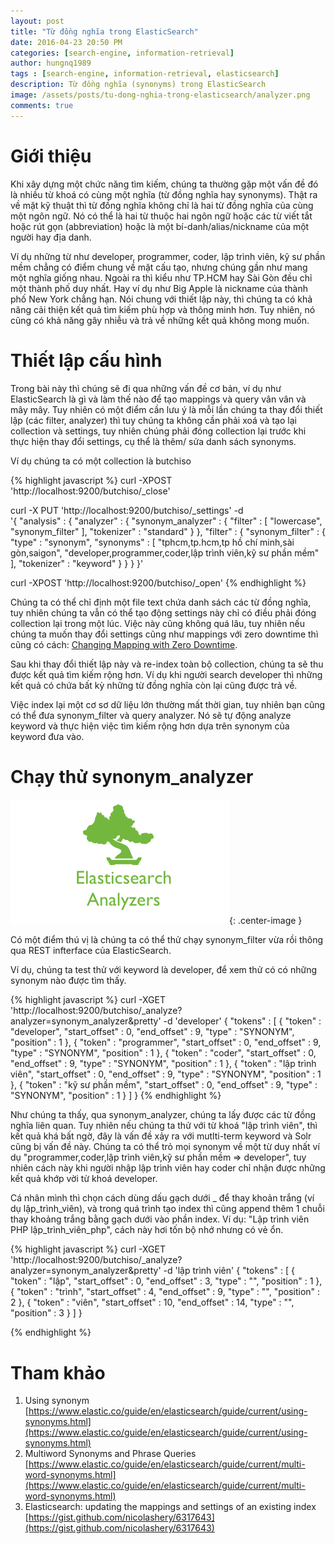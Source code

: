 ```yaml
---
layout: post
title: "Từ đồng nghĩa trong ElasticSearch"
date: 2016-04-23 20:50 PM
categories: [search-engine, information-retrieval]
author: hungnq1989
tags : [search-engine, information-retrieval, elasticsearch]
description: Từ đồng nghĩa (synonyms) trong ElasticSearch
image: /assets/posts/tu-dong-nghia-trong-elasticsearch/analyzer.png
comments: true
---
```


# Giới thiệu

Khi xây dựng một chức năng tìm kiếm, chúng ta thường gặp một vấn đề đó là nhiều từ khoá có cùng một nghĩa (từ đồng nghĩa hay synonyms). Thật ra về mặt kỹ thuật thì từ đồng nghĩa không chỉ là hai từ đồng nghĩa của cùng một ngôn ngữ. Nó có thể là hai từ thuộc hai ngôn ngữ hoặc các từ viết tắt hoặc rút gọn (abbreviation) hoặc là một bí-danh/alias/nickname của một người hay địa danh. 

Ví dụ những từ như developer, programmer, coder, lập trình viên, kỹ sư phần mềm chẳng có điểm chung về mặt cấu tạo, nhưng chúng gần như mang một nghĩa giống nhau. Ngoài ra thì kiểu như TP.HCM hay Sài Gòn đều chỉ một thành phố duy nhất. Hay ví dụ như Big Apple là nickname của thành phố New York chẳng hạn. Nói chung với thiết lập này, thì chúng ta có khả năng cải thiện kết quả tìm kiếm phù hợp và thông minh hơn. Tuy nhiên, nó cũng có khả năng gây nhiễu và trả về những kết quả không mong muốn.

# Thiết lập cấu hình

Trong bài này thì chúng sẽ đi qua những vấn đề cơ bản, ví dụ như ElasticSearch là gì và làm thế nào để tạo mappings và query vân vân và mây mây. Tuy nhiên có một điểm cần lưu ý là mỗi lần chúng ta thay đổi thiết lập (các filter, analyzer) thì tuy chúng ta không cần phải xoá và tạo lại collection và settings, tuy nhiên chúng phải đóng collection lại trước khi thực hiện thay đổi settings, cụ thể là thêm/ sửa danh sách synonyms.

Ví dụ chúng ta có một collection là butchiso

{% highlight javascript %}
curl -XPOST 'http://localhost:9200/butchiso/_close'

curl -X PUT 'http://localhost:9200/butchiso/_settings' -d \
'{
  "analysis" : {
      "analyzer" : {
        "synonym_analyzer" : {
          "filter" : [ "lowercase", "synonym_filter" ],
          "tokenizer" : "standard"
        }
      },
      "filter" : {
        "synonym_filter" : {
            "type" : "synonym",
            "synonyms" : [ 
              "tphcm,tp.hcm,tp hồ chí minh,sài gòn,saigon",
              "developer,programmer,coder,lập trình viên,kỹ sư phần mềm"
            ],
            "tokenizer" : "keyword"
        }
      }
    }
}'

curl -XPOST 'http://localhost:9200/butchiso/_open'
{% endhighlight %}

Chúng ta có thể chỉ định một file text chứa danh sách các từ đồng nghĩa, tuy nhiên chúng ta vẫn có thể tạo động settings này chỉ có điều phải đóng collection lại trong một lúc. Việc này cũng không quá lâu, tuy nhiên nếu chúng ta muốn thay đổi settings cũng như mappings với zero downtime thì cũng có cách: [Changing Mapping with Zero Downtime](https://www.elastic.co/blog/changing-mapping-with-zero-downtime).

Sau khi thay đổi thiết lập này và re-index toàn bộ collection, chúng ta sẽ thu được kết quả tìm kiếm rộng hơn. Ví dụ khi người search developer thì những kết quả có chứa bất kỳ những từ đồng nghĩa còn lại cũng được trả về.

Việc index lại một cơ sơ dữ liệu lớn thường mất thời gian, tuy nhiên bạn cũng có thể đưa synonym_filter và query analyzer. Nó sẽ tự động analyze keyword và thực hiện việc tìm kiếm rộng hơn dựa trên synonym của keyword đưa vào. 

# Chạy thử synonym_analyzer

![https](/assets/posts/tu-dong-nghia-trong-elasticsearch/analyzer.png){: .center-image }

Có một điểm thú vị là chúng ta có thể thử chạy synonym_filter vừa rồi thông qua REST infterface của ElasticSearch.

Ví dụ, chúng ta test thử với keyword là developer, để xem thử có có những synonym nào được tìm thấy.

{% highlight javascript %}
curl -XGET 'http://localhost:9200/butchiso/_analyze?analyzer=synonym_analyzer&pretty' -d  'developer'
{
  "tokens" : [ {
    "token" : "developer",
    "start_offset" : 0,
    "end_offset" : 9,
    "type" : "SYNONYM",
    "position" : 1
  }, {
    "token" : "programmer",
    "start_offset" : 0,
    "end_offset" : 9,
    "type" : "SYNONYM",
    "position" : 1
  }, {
    "token" : "coder",
    "start_offset" : 0,
    "end_offset" : 9,
    "type" : "SYNONYM",
    "position" : 1
  }, {
    "token" : "lập trình viên",
    "start_offset" : 0,
    "end_offset" : 9,
    "type" : "SYNONYM",
    "position" : 1
  }, {
    "token" : "kỹ sư phần mềm",
    "start_offset" : 0,
    "end_offset" : 9,
    "type" : "SYNONYM",
    "position" : 1
  } ]
}
{% endhighlight %}

Như chúng ta thấy, qua synonym_analyzer, chúng ta lấy được các từ đồng nghĩa liên quan. Tuy nhiên nếu chúng ta thử với từ khoá "lập trình viên", thì kết quả khá bất ngờ, đây là vấn đề xảy ra với mutlti-term keyword và Solr cũng bị vấn đề này. Chúng ta có thể trỏ mọi synonym về một từ duy nhất ví dụ "programmer,coder,lập trình viên,kỹ sư phần mềm => developer", tuy nhiên cách này khi người nhập lập trình viên hay coder chỉ nhận được những kết quả khớp vời từ khoá developer.

Cá nhân mình thì chọn cách dùng dấu gạch dưới _ để thay khoản trắng (ví dụ lập_trình_viên), và trong quá trình tạo index thì cũng append thêm 1 chuỗi thay khoảng trắng bằng gạch dưới vào phần index. Ví dụ: "Lập trình viên PHP lập_trình_viên_php", cách này hơi tốn bộ nhớ nhưng có vẻ ổn.

{% highlight javascript %}
curl -XGET 'http://localhost:9200/butchiso/_analyze?analyzer=synonym_analyzer&pretty' -d  'lập trình viên'
{
  "tokens" : [ {
    "token" : "lập",
    "start_offset" : 0,
    "end_offset" : 3,
    "type" : "<ALPHANUM>",
    "position" : 1
  }, {
    "token" : "trình",
    "start_offset" : 4,
    "end_offset" : 9,
    "type" : "<ALPHANUM>",
    "position" : 2
  }, {
    "token" : "viên",
    "start_offset" : 10,
    "end_offset" : 14,
    "type" : "<ALPHANUM>",
    "position" : 3
  } ]
}

{% endhighlight %}



# Tham khảo 
1. Using synonym [https://www.elastic.co/guide/en/elasticsearch/guide/current/using-synonyms.html](https://www.elastic.co/guide/en/elasticsearch/guide/current/using-synonyms.html)
2. Multiword Synonyms and Phrase Queries [https://www.elastic.co/guide/en/elasticsearch/guide/current/multi-word-synonyms.html](https://www.elastic.co/guide/en/elasticsearch/guide/current/multi-word-synonyms.html)
3. Elasticsearch: updating the mappings and settings of an existing index [https://gist.github.com/nicolashery/6317643](https://gist.github.com/nicolashery/6317643)
